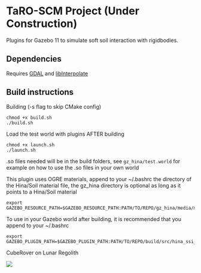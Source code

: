 # TaRO-SCM Project (Under Construction)

Plugins for Gazebo 11 to simulate soft soil interaction with rigidbodies.

## Dependencies

Requires [GDAL](https://gdal.org/) and [libInterpolate](https://github.com/CD3/libInterpolate)

## Build instructions

Building (-s flag to skip CMake config)
```
chmod +x build.sh
./build.sh 
```

Load the test world with plugins AFTER building
```
chmod +x launch.sh
./launch.sh
```

.so files needed will be in the build folders, see ```gz_hina/test.world``` for example on how to use the .so files in your own world

This plugin uses OGRE materials, append to  your ~/.bashrc the directory of the Hina/Soil material file, the gz_hina directory is optional as long as it points to a Hina/Soil material 
```
export GAZEBO_RESOURCE_PATH=$GAZEBO_RESOURCE_PATH:PATH/TO/REPO/gz_hina/media/materials:PATH/TO/REPO/gz_hina/media/texture
```

To use in your Gazebo world after building, it is recommended that you append to your ~/.bashrc
```        
export GAZEBO_PLUGIN_PATH=$GAZEBO_PLUGIN_PATH:PATH/TO/REPO/build/src/hina_ssi_physics:PATH/TO/REPO/build/src/hina_ssi_visual
```



CubeRover on Lunar Regolith

<img src="https://user-images.githubusercontent.com/14039800/193426261-92fd8d30-0efa-45d7-9ba5-f4dc6935d1c7.png"/>
